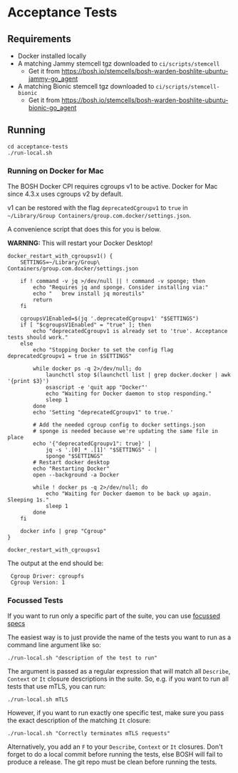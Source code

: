 # Acceptance Tests

## Requirements

* Docker installed locally
* A matching Jammy stemcell tgz downloaded to `ci/scripts/stemcell`
  * Get it from https://bosh.io/stemcells/bosh-warden-boshlite-ubuntu-jammy-go_agent
* A matching Bionic stemcell tgz downloaded to `ci/scripts/stemcell-bionic`
  * Get it from https://bosh.io/stemcells/bosh-warden-boshlite-ubuntu-bionic-go_agent

## Running

```shell
cd acceptance-tests
./run-local.sh
```

### Running on Docker for Mac

The BOSH Docker CPI requires cgroups v1 to be active. Docker for Mac since 4.3.x uses cgroups v2 by default.

v1 can be restored with the flag `deprecatedCgroupv1` to `true` in `~/Library/Group Containers/group.com.docker/settings.json`.

A convenience script that does this for you is below.

**WARNING:** This will restart your Docker Desktop!

```shell
docker_restart_with_cgroupsv1() {
    SETTINGS=~/Library/Group\ Containers/group.com.docker/settings.json

    if ! command -v jq >/dev/null || ! command -v sponge; then
        echo "Requires jq and sponge. Consider installing via:"
        echo "   brew install jq moreutils"
        return
    fi

    cgroupsV1Enabled=$(jq '.deprecatedCgroupv1' "$SETTINGS")
    if [ "$cgroupsV1Enabled" = "true" ]; then
        echo "deprecatedCgroupv1 is already set to 'true'. Acceptance tests should work."
    else
        echo "Stopping Docker to set the config flag deprecatedCgroupv1 = true in $SETTINGS"

        while docker ps -q 2>/dev/null; do
            launchctl stop $(launchctl list | grep docker.docker | awk '{print $3}')
            osascript -e 'quit app "Docker"'
            echo "Waiting for Docker daemon to stop responding."
            sleep 1
        done
        echo 'Setting "deprecatedCgroupv1" to true.'

        # Add the needed cgroup config to docker settings.json
        # sponge is needed because we're updating the same file in place
        echo '{"deprecatedCgroupv1": true}' |
            jq -s '.[0] * .[1]' "$SETTINGS" - |
            sponge "$SETTINGS"
        # Restart docker desktop
        echo "Restarting Docker"
        open --background -a Docker

        while ! docker ps -q 2>/dev/null; do
            echo "Waiting for Docker daemon to be back up again. Sleeping 1s."
            sleep 1
        done
    fi

    docker info | grep "Cgroup"
}

docker_restart_with_cgroupsv1
```

The output at the end should be:
```plain
 Cgroup Driver: cgroupfs
 Cgroup Version: 1
```

### Focussed Tests

If you want to run only a specific part of the suite, you can use [focussed specs](https://onsi.github.io/ginkgo/#focused-specs)

The easiest way is to just provide the name of the tests you want to run as a command line argument like so:

```shell
./run-local.sh "description of the test to run"
```

The argument is passed as a regular expression that will match all `Describe`, `Context` or `It` closure descriptions in the suite.
So, e.g. if you want to run all tests that use mTLS, you can run:

```shell
./run-local.sh mTLS
```

However, if you want to run exactly one specific test, make sure you pass the exact description of the matching `It` closure:

```shell
./run-local.sh "Correctly terminates mTLS requests"
```

Alternatively, you add an `F` to your `Describe`, `Context` or `It` closures.
Don't forget to do a local commit before running the tests, else BOSH will fail to produce a release. The git repo must be clean before running the tests.
